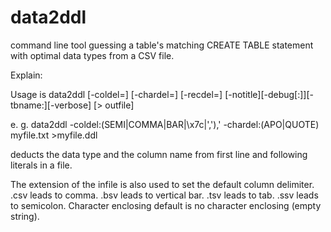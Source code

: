 # data2ddl
command line tool guessing a table's matching CREATE TABLE statement with optimal data types from a CSV file. <p>
Explain:<p>
Usage is data2ddl [-coldel=<sep>] [-chardel=<chardel>] [-recdel=<recdel>] [-notitle][-debug[:<n>]][-tbname:<tbname>][-verbose] <file name> [> outfile]<p>
e. g.    data2ddl -coldel:(SEMI|COMMA|BAR|\x7c|','),' -chardel:(APO|QUOTE) myfile.txt   >myfile.ddl<p>
deducts the data type and the column name from first line and following literals in a file.<p>
<p>
The extension of the infile is also used to set the default column delimiter. .csv leads to comma. .bsv leads to vertical bar. .tsv leads to tab. .ssv leads to semicolon. Character enclosing default is no character enclosing (empty string).<p>

